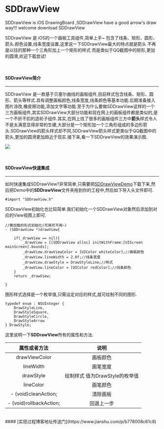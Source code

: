 # SDDrawView
SDDrawView is iOS DrawingBoard ,SDDrawView have a good arrow's draw way!!! welcome download SDDrawView

SDDrawView 是 iOS的一个画板工具组件,简单上手~ 包含了线条、矩形、圆形、箭头.颜色设置,线条宽度设置,这里说一下SDDrawView最大的特点就是箭头 不再是以往的那种一个三角形加上一个矩形的样式 而是类似于QQ截图中的矩形,更加的圆滑,欢迎下载尝试!

<br>

#### SDDrawView简介
***
SDDrawView 是一款基于贝塞尔曲线的画板组件,目前样式包含线条、矩形、圆形、箭头等样式.具有调整画板颜色,线条宽度,线条颜色等基本功能.后期准备接入图片涂改,橡皮擦功能,添加文字等功能.至于为什么要做SDDrawView这样的一个三方画板组件,其实SDDrawView大部分功能和现在网上的画板组件都是类似的,是一个不折不扣的造轮子组件.其实,在网上找了很多的画板组件三方中**箭头**样式令人不是太满意显得非常的生硬,大部分是一个矩形加一个三角形组成的多边形箭头.SDDrawView的箭头样式却不同,SDDrawView箭头样式更类似于QQ截图中的箭头,更加的圆滑更加趋近于现实.接下来,看一下SDDrawView的效果演示图.

![](https://upload-images.jianshu.io/upload_images/1396375-3b48f2d68c5a9301.png?imageMogr2/auto-orient/strip%7CimageView2/2/w/1240)


<br>

#### SDDrawView快速集成
***
如何快速集成SDDrawView?非常简单,只需要把[SDDrawViewDemo](https://github.com/wang82426107/SDDrawView)下载下来,然后把Demo中的**SDDrawView**文件夹拖到你的工程中,然后如下导入头文件即可.
```
#import "SDDrawView.h"
```
SDDrawView初始化也比较简单.我们初始化一个SDDrawView对象然后添加到对应的View视图上即可.
```
//懒加载的形式初始化(可用可不用~)
- (SDDrawView *)drawView{
    
    if(_drawView == nil){
        _drawView = [[SDDrawView alloc] initWithFrame:[UIScreen mainScreen].bounds];
        _drawView.drawViewColor = [UIColor whiteColor];//画板颜色
        _drawView.lineWidth = 2.0f;//线条宽度
        _drawView.drawStyle = DrawStyleLine;//样式
        _drawView.lineColor = [UIColor redColor];//线条颜色
    }
    return _drawView;
    
}
```
图形样式选择是一个枚举值,只需设定对应的样式,就可绘制不同的图形.
```
typedef enum : NSUInteger {
    DrawStyleLine,
    DrawStyleSquare,
    DrawStyleCircle,
    DrawStyleArrow
} DrawStyle;
```

这里说明一下**SDDrawView**所有的属性和方法.

|属性或者方法|说明|
|:---:|:---:|
|drawViewColor|画板颜色|
|lineWidth|画笔宽度|
|drawStyle|绘制样式 值为DrawStyle的枚举值|
|lineColor|画笔颜色|
|- (void)cleanAction;|清除画板|
|- (void)rollbackAction;|回退上一步|


<br>
#### [实现过程博客地址传送门](https://www.jianshu.com/p/b778008c61c8)
